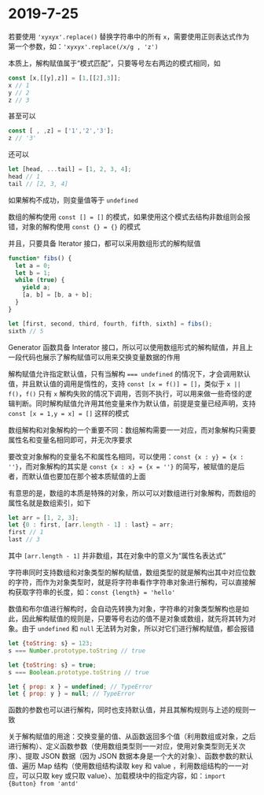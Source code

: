 # 2019-7-25

若要使用 `'xyxyx'.replace()` 替换字符串中的所有 `x`，需要使用正则表达式作为第一个参数，如：`'xyxyx'.replace(/x/g , 'z')`

本质上，解构赋值属于“模式匹配”，只要等号左右两边的模式相同，如

```JavaScript
const [x,[[y],z]] = [1,[[2],3]];
x // 1
y // 2
z // 3
```

甚至可以

```JavaScript
const [ , ,z] = ['1','2','3'];
z // '3'
```

还可以

```JavaScript
let [head, ...tail] = [1, 2, 3, 4];
head // 1
tail // [2, 3, 4]
```

如果解构不成功，则变量值等于 `undefined`

数组的解构使用 `const [] = []` 的模式，如果使用这个模式去结构非数组则会报错，对象的解构使用 `const {} = {}` 的模式

并且，只要具备 Iterator 接口，都可以采用数组形式的解构赋值

```JavaScript
function* fibs() {
  let a = 0;
  let b = 1;
  while (true) {
    yield a;
    [a, b] = [b, a + b];
  }
}

let [first, second, third, fourth, fifth, sixth] = fibs();
sixth // 5
```

Generator 函数具备 Interator 接口，所以可以使用数组形式的解构赋值，并且上一段代码也展示了解构赋值可以用来交换变量数据的作用

解构赋值允许指定默认值，只有当解构 `=== undefined` 的情况下，才会调用默认值，并且默认值的调用是惰性的，支持 `const [x = f()] = []`，类似于 `x || f()`，`f()` 只有 `x` 解构失败的情况下调用，否则不执行，可以用来做一些奇怪的逻辑判断。同时解构赋值允许用其他变量来作为默认值，前提是变量已经声明，支持 `const [x = 1,y = x] = []` 这样的模式

数组解构和对象解构的一个重要不同：数组解构需要一一对应，而对象解构只需要属性名和变量名相同即可，并无次序要求

要改变对象解构的变量名不和属性名相同，可以使用：`const {x : y} = {x : ''}`，而对象解构的其实是 `const {x : x} = {x = ''}` 的简写，被赋值的是后者，而默认值也要加在那个被本质赋值的上面

有意思的是，数组的本质是特殊的对象，所以可以对数组进行对象解构，而数组的属性名就是数组索引，如下

```JavaScript
let arr = [1, 2, 3];
let {0 : first, [arr.length - 1] : last} = arr;
first // 1
last // 3
```

其中 `[arr.length - 1]` 并非数组，其在对象中的意义为“属性名表达式”

字符串同时支持数组和对象类型的解构赋值，数组类型的就是解构出其中对应位数的字符，而作为对象类型时，就是将字符串看作字符串对象进行解构，可以直接解构获取字符串的长度，如：`const {length} = 'hello'`

数值和布尔值进行解构时，会自动先转换为对象，字符串的对象类型解构也是如此，因此解构赋值的规则是，只要等号右边的值不是对象或数组，就先将其转为对象。由于 `undefined` 和 `null` 无法转为对象，所以对它们进行解构赋值，都会报错

```JavaScript
let {toString: s} = 123;
s === Number.prototype.toString // true

let {toString: s} = true;
s === Boolean.prototype.toString // true

let { prop: x } = undefined; // TypeError
let { prop: y } = null; // TypeError
```

函数的参数也可以进行解构，同时也支持默认值，并且其解构规则与上述的规则一致

关于解构赋值的用途：交换变量的值、从函数返回多个值（利用数组或对象，之后进行解构）、定义函数参数（使用数组类型则一一对应，使用对象类型则无关次序）、提取 JSON 数据（因为 JSON 数据本身是一个大的对象）、函数参数的默认值、遍历 Map 结构（使用数组结构读取 key 和 value ，利用数组结构的一一对应，可以只取 key 或只取 value）、加载模块中的指定内容，如：`import {Button} from 'antd'`

